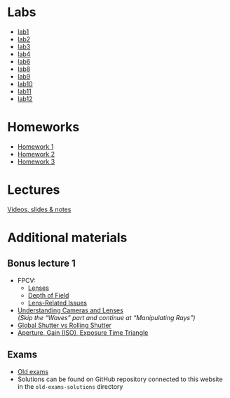 # Labs

* [lab1](lab1-public/lab1.md)
* [lab2](lab2-public/lab2.md)
* [lab3](lab3-public/lab3.md)
* [lab4](lab4-public/lab4.md)
* [lab6](lab6-public/lab6.md)
* [lab8](lab8-public/lab8.md)
* [lab9](lab9-public/lab9.md)
* [lab10](lab11-public/lab11.md)
* [lab11](lab12-public/README.md)
* [lab12](lab13-public/lab13.md)

# Homeworks

* [Homework 1](lab5-public/lab5.md)
* [Homework 2](lab7-public/lab7.md)
* [Homework 3](pid-control-public/README.md)

# Lectures

[Videos, slides & notes](https://drive.google.com/drive/folders/1qhIWWvIsr6-zJUCOvnYrPaPOntkC3DIQ?usp=drive_link)

# Additional materials

## Bonus lecture 1

* FPCV:
    - [Lenses](https://www.youtube.com/embed/7LX-19v_9ns)
    - [Depth of Field](https://www.youtube.com/embed/v5OE90eVIXo)
    - [Lens-Related Issues](https://www.youtube.com/embed/hzOeqCb2Fg4)
*  [Understanding Cameras and Lenses](https://ciechanow.ski/cameras-and-lenses/)  
  *(Skip the “Waves” part and continue at “Manipulating Rays”)*
* [Global Shutter vs Rolling Shutter](https://www.premiumbeat.com/blog/know-the-basics-of-global-shutter-vs-rolling-shutter/)
* [Aperture, Gain (ISO), Exposure Time Triangle](https://www.cambridgeincolour.com/tutorials/camera-exposure.htm)


## Exams

* [Old exams](old-exams)
* Solutions can be found on GitHub repository connected to this website in the `old-exams-solutions` directory
